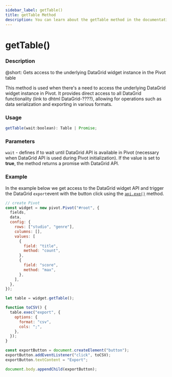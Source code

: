 ```yaml
---
sidebar_label: getTable()
title: getTable Method
description: You can learn about the getTable method in the documentation of the DHTMLX JavaScript Pivot library. Browse developer guides and API reference, try out code examples and live demos, and download a free 30-day evaluation version of DHTMLX Pivot.
---
```


# getTable()

### Description

@short: Gets access to the underlying DataGrid widget instance in the Pivot table

This method is used when there's a need to access the underlying DataGrid widget instance in Pivot. It provides direct access to all DataGrid functionality (link to dhtml DataGrid-????), allowing for operations such as data serialization and exporting in various formats.

### Usage

~~~jsx {}
getTable(wait:boolean): Table | Promise;
~~~


### Parameters

`wait` - defines if to wait until DataGrid API is available in Pivot (necessary when DataGrid API is used during Pivot initialization). If the value is set to **true**, the method returns a promise with DataGrid API.

### Example

In the example below we get access to the DataGrid widget API and trigger the DataGrid `export`event with the button click using the [`api.exe()`](/api/internal/exec-method) method.

~~~jsx {}
// create Pivot
const widget = new pivot.Pivot("#root", {
  fields,
  data,
  config: {
    rows: ["studio", "genre"],
    columns: [],
    values: [
      {
        field: "title",
        method: "count",
      },
      {
        field: "score",
        method: "max",
      },
    ],
  },
});

let table = widget.getTable();

function toCSV() {
  table.exeс("export", {
    options: {
      format: "csv",
      cols: ";",
    },
  });
}

const exportButton = document.createElement("button");
exportButton.addEventListener("click", toCSV);
exportButton.textContent = "Export";

document.body.appendChild(exportButton);
~~~
